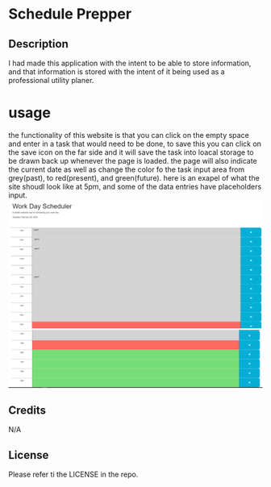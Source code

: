 # Schedule Prepper

## Description

I had made this application with the intent to be able to store information, and that information is stored with the intent of it being used as a professional utility planer. 

# usage
the functionality of this website is that you can click on the empty space and enter in a task that would need to be done, to save this you can click on the save icon on the far side and it will save the task into loacal storage to be drawn back up whenever the page is loaded. the page will also indicate the current date as well as change the color fo the task input area from grey(past), to red(present), and green(future). here is an exapel of what the site shoudl look like at 5pm, and some of the data entries have placeholders input.
![website-at-5pm-with-random-inputs-in-the-data-entry-locations](./Assets/page-1.png)
![website-at-5pm-with-random-inputs-in-the-data-entry-locations-continued-to-the-lower-portion-of-the-page](./Assets/page-2.png)
## Credits

N/A

## License

Please refer ti the LICENSE in the repo.